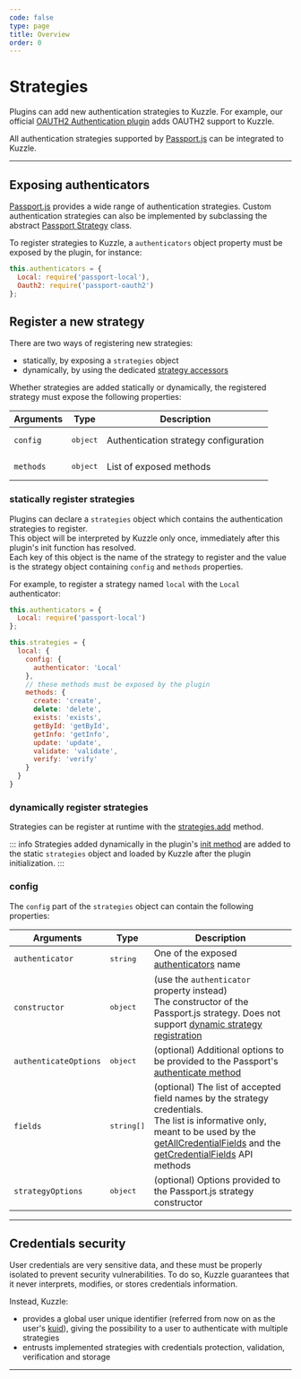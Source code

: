 ```yaml
---
code: false
type: page
title: Overview
order: 0
---
```


# Strategies

Plugins can add new authentication strategies to Kuzzle.
For example, our official [OAUTH2 Authentication plugin](https://github.com/kuzzleio/kuzzle-plugin-auth-passport-oauth) adds OAUTH2 support to Kuzzle.

All authentication strategies supported by [Passport.js](http://passportjs.org) can be integrated to Kuzzle.

---

## Exposing authenticators

[Passport.js](http://passportjs.org) provides a wide range of authentication strategies.
Custom authentication strategies can also be implemented by subclassing the abstract [Passport Strategy](https://github.com/jaredhanson/passport-strategy) class.

To register strategies to Kuzzle, a `authenticators` object property must be exposed by the plugin, for instance:

```js
this.authenticators = {
  Local: require('passport-local'),
  Oauth2: require('passport-oauth2')
};
```

## Register a new strategy

There are two ways of registering new strategies:

- statically, by exposing a `strategies` object
- dynamically, by using the dedicated [strategy accessors](/core/1/plugins/plugin-context/accessors/strategies)

Whether strategies are added statically or dynamically, the registered strategy must expose the following properties:

| Arguments | Type              | Description                           |
| --------- | ----------------- | ------------------------------------- |
| `config`  | <pre>object</pre> | Authentication strategy configuration |
| `methods` | <pre>object</pre> | List of exposed methods               |

### statically register strategies

Plugins can declare a `strategies` object which contains the authentication strategies to register.  
This object will be interpreted by Kuzzle only once, immediately after this plugin's init function has resolved.  
Each key of this object is the name of the strategy to register and the value is the strategy object containing `config` and `methods` properties.  

For example, to register a strategy named `local` with the `Local` authenticator:
```js
this.authenticators = {
  Local: require('passport-local')
};

this.strategies = {
  local: {
    config: {
      authenticator: 'Local'
    },
    // these methods must be exposed by the plugin 
    methods: {
      create: 'create',
      delete: 'delete',
      exists: 'exists',
      getById: 'getById',
      getInfo: 'getInfo',
      update: 'update',
      validate: 'validate',
      verify: 'verify'
    }
  }
}
```

### dynamically register strategies

Strategies can be register at runtime with the [strategies.add](/core/1/plugins/plugin-context/accessors/strategies/#add) method.  

::: info
Strategies added dynamically in the plugin's [init method](/core/1/plugins/guides/manual-setup/init-function/) are added to the static `strategies` object and loaded by Kuzzle after the plugin initialization.
:::

### config

The `config` part of the `strategies` object can contain the following properties:

| Arguments             | Type                | Description                                                                                                                                                                                                                                                                                                                                           |
| --------------------- | ------------------- | ------------------------------------------------------------- |
| `authenticator`       | <pre>string</pre>   | One of the exposed [authenticators](/core/1/plugins/guides/strategies/overview#registering-authentication-strategies) name |
| `constructor`         | <pre>object</pre>   | <DeprecatedBadge version="1.4.0" /> (use the `authenticator` property instead)<br/>The constructor of the Passport.js strategy. Does not support [dynamic strategy registration](/core/1/plugins/plugin-context/accessors/strategies) |
| `authenticateOptions` | <pre>object</pre>   | (optional) Additional options to be provided to the Passport's [authenticate method](http://passportjs.org/docs/authenticate) |
| `fields`              | <pre>string[]</pre> | (optional) The list of accepted field names by the strategy credentials.<br/>The list is informative only, meant to be used by the [getAllCredentialFields](/core/1/api/controllers/security/get-all-credential-fields) and the [getCredentialFields](/core/1/api/controllers/security/get-credential-fields) API methods |
| `strategyOptions`     | <pre>object</pre>   | (optional) Options provided to the Passport.js strategy constructor      |

---

## Credentials security

User credentials are very sensitive data, and these must be properly isolated to prevent security vulnerabilities.
To do so, Kuzzle guarantees that it never interprets, modifies, or stores credentials information.

Instead, Kuzzle:

- provides a global user unique identifier (referred from now on as the user's [kuid](/core/1/guides/kuzzle-depth/authentication#the-kuzzle-user-identifier-kuid)), giving the possibility to a user to authenticate with multiple strategies
- entrusts implemented strategies with credentials protection, validation, verification and storage

---
